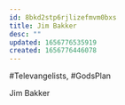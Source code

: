 ```yaml
---
id: 8bkd2stp6rjlizefmvm0bxs
title: Jim Bakker
desc: ""
updated: 1656776535919
created: 1656776446078
---
```


#Televangelists, #GodsPlan

Jim Bakker
